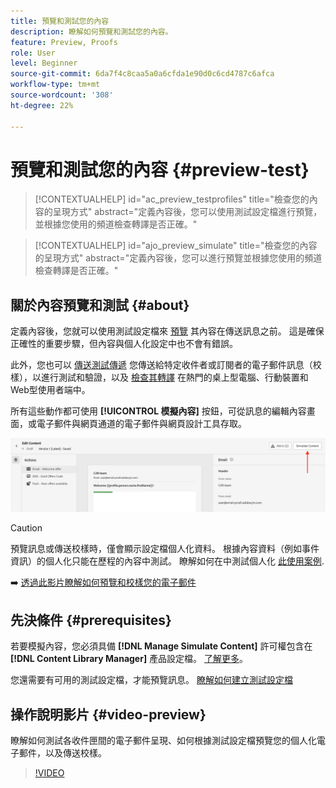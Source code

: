 ```yaml
---
title: 預覽和測試您的內容
description: 瞭解如何預覽和測試您的內容。
feature: Preview, Proofs
role: User
level: Beginner
source-git-commit: 6da7f4c8caa5a0a6cfda1e90d0c6cd4787c6afca
workflow-type: tm+mt
source-wordcount: '308'
ht-degree: 22%

---
```


# 預覽和測試您的內容 {#preview-test}

>[!CONTEXTUALHELP]
>id="ac_preview_testprofiles"
>title="檢查您的內容的呈現方式"
>abstract="定義內容後，您可以使用測試設定檔進行預覽，並根據您使用的頻道檢查轉譯是否正確。"

>[!CONTEXTUALHELP]
>id="ajo_preview_simulate"
>title="檢查您的內容的呈現方式"
>abstract="定義內容後，您可以進行預覽並根據您使用的頻道檢查轉譯是否正確。"

## 關於內容預覽和測試 {#about}

定義內容後，您就可以使用測試設定檔來 [預覽](preview.md) 其內容在傳送訊息之前。 這是確保正確性的重要步驟，但內容與個人化設定中也不會有錯誤。

此外，您也可以 [傳送測試傳遞](proofs.md) 您傳送給特定收件者或訂閱者的電子郵件訊息（校樣），以進行測試和驗證，以及 [檢查其轉譯](rendering.md) 在熱門的桌上型電腦、行動裝置和Web型使用者端中。

所有這些動作都可使用 **[!UICONTROL 模擬內容]** 按鈕，可從訊息的編輯內容畫面，或電子郵件與網頁通道的電子郵件與網頁設計工具存取。

![](../email/assets/email-preview-button.png)

>[!CAUTION]
>
>預覽訊息或傳送校樣時，僅會顯示設定檔個人化資料。 根據內容資料（例如事件資訊）的個人化只能在歷程的內容中測試。 瞭解如何在中測試個人化 [此使用案例](../personalization/personalization-use-case.md).

➡️ [透過此影片瞭解如何預覽和校樣您的電子郵件](#video-preview)

## 先決條件 {#prerequisites}

若要模擬內容，您必須具備 **[!DNL Manage Simulate Content]** 許可權包含在 **[!DNL Content Library Manager]** 產品設定檔。 [了解更多](../administration/ootb-product-profiles.md#content-library-manager)。

您還需要有可用的測試設定檔，才能預覽訊息。 [瞭解如何建立測試設定檔](../audience/creating-test-profiles.md)

## 操作說明影片 {#video-preview}

瞭解如何測試各收件匣間的電子郵件呈現、如何根據測試設定檔預覽您的個人化電子郵件，以及傳送校樣。

>[!VIDEO](https://video.tv.adobe.com/v/334239?quality=12)
